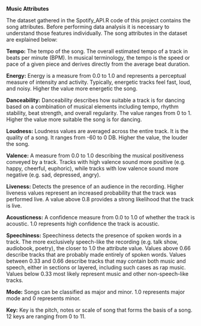 **Music Attributes**

The dataset gathered in the Spotify_API.R code of this project contains the song attributes. Before performing data analysis it is necessary to understand those features individually.
The song attributes in the dataset are explained below:

**Tempo:**
The tempo of the song. The overall estimated tempo of a track in beats per minute (BPM). In musical terminology, the tempo is the speed or pace of a given piece and derives directly from the average beat duration.

**Energy:**
Energy is a measure from 0.0 to 1.0 and represents a perceptual measure of intensity and activity. Typically, energetic tracks feel fast, loud, and noisy. Higher the value more energetic the song.

**Danceability:**
Danceability describes how suitable a track is for dancing based on a combination of musical elements including tempo, rhythm stability, beat strength, and overall regularity. The value ranges from 0 to 1. Higher the value more suitable the song is for dancing.

**Loudness:**
Loudness values are averaged across the entire track. It is the quality of a song. It ranges from -60 to 0 DB. Higher the value, the louder the song.

**Valence:**
A measure from 0.0 to 1.0 describing the musical positiveness conveyed by a track. Tracks with high valence sound more positive (e.g. happy, cheerful, euphoric), while tracks with low valence sound more negative (e.g. sad, depressed, angry).

**Liveness:**
Detects the presence of an audience in the recording. Higher liveness values represent an increased probability that the track was performed live. A value above 0.8 provides a strong likelihood that the track is live.

**Acousticness:**
A confidence measure from 0.0 to 1.0 of whether the track is acoustic. 1.0 represents high confidence the track is acoustic.

**Speechiness:**
Speechiness detects the presence of spoken words in a track. The more exclusively speech-like the recording (e.g. talk show, audiobook, poetry), the closer to 1.0 the attribute value. Values above 0.66 describe tracks that are probably made entirely of spoken words. Values between 0.33 and 0.66 describe tracks that may contain both music and speech, either in sections or layered, including such cases as rap music. Values below 0.33 most likely represent music and other non-speech-like tracks.

**Mode:**
Songs can be classified as major and minor. 1.0 represents major mode and 0 represents minor.

**Key:**
Key is the pitch, notes or scale of song that forms the basis of a song. 12 keys are ranging from 0 to 11.
